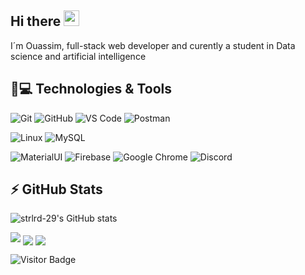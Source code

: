 ## Hi there <img src="https://media.giphy.com/media/hvRJCLFzcasrR4ia7z/giphy.gif" width="25px"></a>

I´m Ouassim, full-stack web developer and curently a student in Data science and artificial intelligence

## 🚀💻 Technologies & Tools

  ![Git](https://img.shields.io/badge/-Git-black?style=flat-square&logo=git)
  ![GitHub](https://img.shields.io/badge/-GitHub-181717?style=flat-square&logo=github)
  ![VS Code](https://img.shields.io/badge/-VS%20Code-007ACC?style=flat-square&logo=visual-studio-code)
  ![Postman](https://img.shields.io/badge/Postman-black?style=flat-square&logo=postman)
  
  ![Linux](https://img.shields.io/badge/Linux-black?style=flat-square&logo=linux)
  ![MySQL](https://img.shields.io/badge/-MySQL-black?style=flat-square&logo=mysql)
  
  ![MaterialUI](https://img.shields.io/badge/-MatrialUI-0081CB?style=flat-square&logo=material-UI)
  ![Firebase](https://img.shields.io/badge/Firebase-black?style=flat-square&logo=firebase)
  ![Google Chrome](https://img.shields.io/badge/Chrome-black?style=flat-square&logo=google-chrome)
  ![Discord](https://img.shields.io/badge/Discord-black?style=flat-square&logo=discord)
  

## ⚡ GitHub Stats


![strlrd-29's GitHub stats](https://github-readme-stats.vercel.app/api?username=strlrd-29&show_icons=true&theme=radical)
<!-- <img align="left" src="https://github-readme-stats.vercel.app/api?username=strlrd-29&show_icons=true&count_private=true&theme=gruvbox" /> -->
<img src="https://github-readme-stats.vercel.app/api/top-langs/?username=strlrd-29&layout=compact&count_private=true&theme=gruvbox" />
<!-- <img src="https://github-readme-stats.vercel.app/api/wakatime?username=strlrd-29&theme=gruvbox" />   -->
<a href="https://github.com/strlrd-29/google-search" target="_blank"><img align="center" src="https://github-readme-stats.vercel.app/api/pin/?username=strlrd-29&repo=google-search&theme=gruvbox""></a>
<a href="https://github.com/strlrd-29/fast-feedback" target="_blank"><img align="center" src="https://github-readme-stats.vercel.app/api/pin/?username=strlrd-29&repo=fast-feedback&theme=gruvbox""></a>

![Visitor Badge](https://visitor-badge.laobi.icu/badge?page_id=strlrd-29.strlrd-29)












<!--
- 👋 Hi, I’m Ghribi Ouassim Abdelmalek AKA @strlrd-29 I'm a student in data science and artificial intelligence
- 👀 I’m interested in programming in general 
- 🌱 I’m always learning new stuff 
- 📫 How to reach me:
  Linkedin: www.linkedin.com/in/malek-ghribi-1537b81b4
  Email: o_ghribi@enst.dz

strlrd-29/strlrd-29 is a ✨ special ✨ repository because its `README.md` (this file) appears on your GitHub profile.
You can click the Preview link to take a look at your changes.
--->
